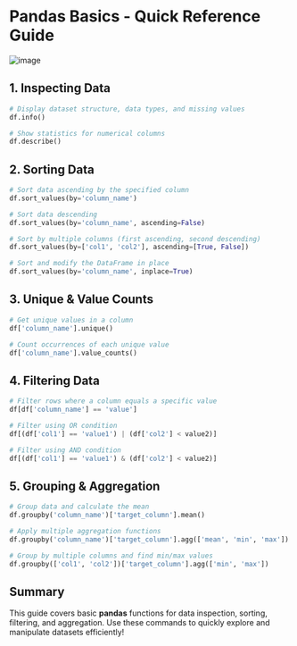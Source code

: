 # Pandas Basics - Quick Reference Guide
![image](https://github.com/user-attachments/assets/ffc8455f-5b00-4cd6-ab22-099270fe5784)

## 1. Inspecting Data

```python
# Display dataset structure, data types, and missing values
df.info()
```

```python
# Show statistics for numerical columns
df.describe()
```

## 2. Sorting Data

```python
# Sort data ascending by the specified column
df.sort_values(by='column_name')
```

```python
# Sort data descending
df.sort_values(by='column_name', ascending=False)
```

```python
# Sort by multiple columns (first ascending, second descending)
df.sort_values(by=['col1', 'col2'], ascending=[True, False])
```

```python
# Sort and modify the DataFrame in place
df.sort_values(by='column_name', inplace=True)
```

## 3. Unique & Value Counts

```python
# Get unique values in a column
df['column_name'].unique()
```

```python
# Count occurrences of each unique value
df['column_name'].value_counts()
```

## 4. Filtering Data

```python
# Filter rows where a column equals a specific value
df[df['column_name'] == 'value']
```

```python
# Filter using OR condition
df[(df['col1'] == 'value1') | (df['col2'] < value2)]
```

```python
# Filter using AND condition
df[(df['col1'] == 'value1') & (df['col2'] < value2)]
```

## 5. Grouping & Aggregation

```python
# Group data and calculate the mean
df.groupby('column_name')['target_column'].mean()
```

```python
# Apply multiple aggregation functions
df.groupby('column_name')['target_column'].agg(['mean', 'min', 'max'])
```

```python
# Group by multiple columns and find min/max values
df.groupby(['col1', 'col2'])['target_column'].agg(['min', 'max'])
```

## Summary
This guide covers basic **pandas** functions for data inspection, sorting, filtering, and aggregation. Use these commands to quickly explore and manipulate datasets efficiently!

